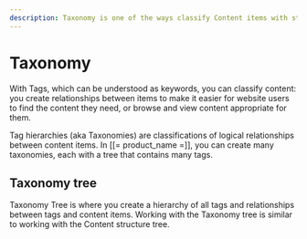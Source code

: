 ```yaml
---
description: Taxonomy is one of the ways classify Content items with structured tags.
---
```


# Taxonomy

With Tags, which can be understood as keywords, you can classify content: you 
create relationships between items to make it easier for website users to find 
the content they need, or browse and view content appropriate for them. 

Tag hierarchies (aka Taxonomies) are classifications of logical relationships 
between content items. 
In [[= product_name =]], you can create many taxonomies, each with a tree that 
contains many tags. 

## Taxonomy tree

Taxonomy Tree is where you create a hierarchy of all tags and relationships between 
tags and content items.
Working with the Taxonomy tree is similar to working with the Content structure tree.

